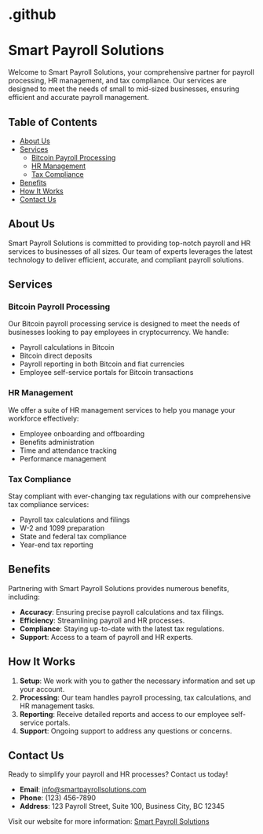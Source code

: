# .github
# Smart Payroll Solutions

Welcome to Smart Payroll Solutions, your comprehensive partner for payroll processing, HR management, and tax compliance. Our services are designed to meet the needs of small to mid-sized businesses, ensuring efficient and accurate payroll management.

## Table of Contents

- [About Us](#about-us)
- [Services](#services)
  - [Bitcoin Payroll Processing](#bitcoin-payroll-processing)
  - [HR Management](#hr-management)
  - [Tax Compliance](#tax-compliance)
- [Benefits](#benefits)
- [How It Works](#how-it-works)
- [Contact Us](#contact-us)

## About Us

Smart Payroll Solutions is committed to providing top-notch payroll and HR services to businesses of all sizes. Our team of experts leverages the latest technology to deliver efficient, accurate, and compliant payroll solutions.

## Services

### Bitcoin Payroll Processing

Our Bitcoin payroll processing service is designed to meet the needs of businesses looking to pay employees in cryptocurrency. We handle:

- Payroll calculations in Bitcoin
- Bitcoin direct deposits
- Payroll reporting in both Bitcoin and fiat currencies
- Employee self-service portals for Bitcoin transactions

### HR Management

We offer a suite of HR management services to help you manage your workforce effectively:

- Employee onboarding and offboarding
- Benefits administration
- Time and attendance tracking
- Performance management

### Tax Compliance

Stay compliant with ever-changing tax regulations with our comprehensive tax compliance services:

- Payroll tax calculations and filings
- W-2 and 1099 preparation
- State and federal tax compliance
- Year-end tax reporting

## Benefits

Partnering with Smart Payroll Solutions provides numerous benefits, including:

- **Accuracy**: Ensuring precise payroll calculations and tax filings.
- **Efficiency**: Streamlining payroll and HR processes.
- **Compliance**: Staying up-to-date with the latest tax regulations.
- **Support**: Access to a team of payroll and HR experts.

## How It Works

1. **Setup**: We work with you to gather the necessary information and set up your account.
2. **Processing**: Our team handles payroll processing, tax calculations, and HR management tasks.
3. **Reporting**: Receive detailed reports and access to our employee self-service portals.
4. **Support**: Ongoing support to address any questions or concerns.

## Contact Us

Ready to simplify your payroll and HR processes? Contact us today!

- **Email**: info@smartpayrollsolutions.com
- **Phone**: (123) 456-7890
- **Address**: 123 Payroll Street, Suite 100, Business City, BC 12345

Visit our website for more information: [Smart Payroll Solutions](https://smartpayrollsolutions.github.io/)
